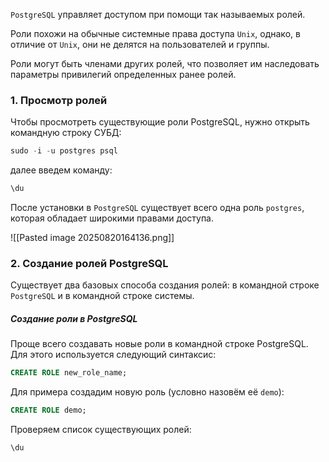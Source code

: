 
`PostgreSQL` управляет доступом при помощи так называемых ролей.

Роли похожи на обычные системные права доступа `Unix`, однако, в отличие от `Unix`, они не делятся на пользователей и группы.

Роли могут быть членами других ролей, что позволяет им наследовать параметры привилегий определенных ранее ролей.

### 1. Просмотр ролей

Чтобы просмотреть существующие роли PostgreSQL, нужно открыть командную строку СУБД:

```sql
sudo -i -u postgres psql
```

далее введем команду:

```sql
\du
```

После установки в `PostgreSQL` существует всего одна роль `postgres`, которая обладает широкими правами доступа.

![[Pasted image 20250820164136.png]]

### 2. Создание ролей PostgreSQL

Существует два базовых способа создания ролей: в командной строке `PostgreSQL` и в командной строке системы.

##### Создание роли в PostgreSQL

Проще всего создавать новые роли в командной строке PostgreSQL. Для этого используется следующий синтаксис:

```sql
CREATE ROLE new_role_name;
```

Для примера создадим новую роль (условно назовём её `demo`):

```sql
CREATE ROLE demo;
```

Проверяем список существующих ролей:

```sql
\du
```




